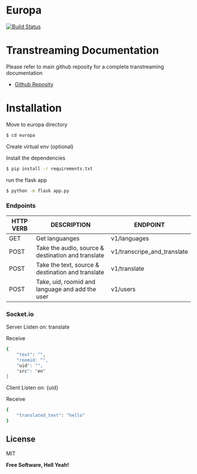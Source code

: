 # Europa
[![Build Status](https://travis-ci.org/joemccann/dillinger.svg?branch=master)](https://travis-ci.org/joemccann/dillinger)

# Transtreaming Documentation

Please refer to main github reposity for a complete transtreaming documentation
 - [Github Reposity](https://github.com/zilehuda/transtreaming)

# Installation

  Move to europa directory
 ```sh
$ cd europa
```
Create virtual env (optional)

Install the dependencies
 ```sh
$ pip install -r requirements.txt
```

run the flask app
 ```sh
$ python -m flask app.py
```

### Endpoints

| HTTP VERB | DESCRIPTION |ENDPOINT |
| ------ | ------ | ------ |
| GET  | Get languanges |v1/languages |
| POST  | Take the audio, source & destination and translate | v1/transcripe_and_translate |
| POST  | Take the text, source & destination and translate |v1/translate |
| POST  | Take, uid, roomid and language and add the user |v1/users |

### Socket.io

Server Listen on: translate

Receive
```sh
{
    "text": "",
    "roomid: "",
    "uid": "",
    "src": "en"
}
```
Client Listen on: {uid}


Receive
```sh
{
    "translated_text": "hello"
}
```
License
----

MIT


**Free Software, Hell Yeah!**
